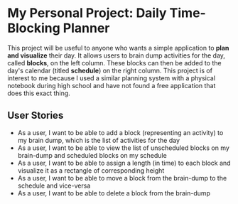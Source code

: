 # My Personal Project: Daily Time-Blocking Planner

This project will be useful to anyone who wants a
simple application to **plan and visualize**
their day. It allows users to brain dump 
activities for the day, called **blocks**, on the left column. These blocks can then be added
to the day's calendar (titled **schedule**) on the right column. 
This project is of interest to me
because I used a similar planning system with a physical notebook
during high school
and have not found a free application that does this exact thing. 

## User Stories
- As a user, I want to be able to add a block (representing an activity) 
to my brain dump, which is the list of activities for the day
- As a user, I want to be able to view the list of unscheduled blocks on my brain-dump and scheduled blocks on my 
schedule
- As a user, I want to be able to assign a length (in time) to each block and visualize it as a rectangle of
 corresponding height
- As a user, I want to be able to move a block from the brain-dump to the schedule and vice-versa
- As a user, I want to be able to delete a block from the brain-dump

